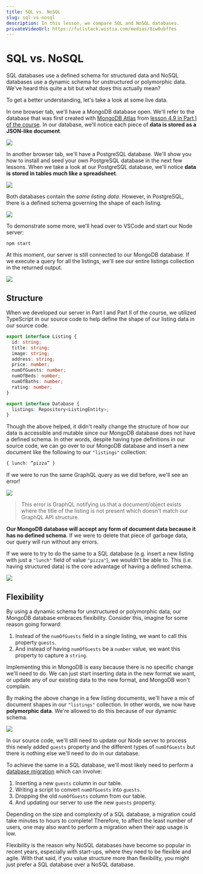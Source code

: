 ```yaml
---
title: SQL vs. NoSQL
slug: sql-vs-nosql
description: In this lesson, we compare SQL and NoSQL databases.
privateVideoUrl: https://fullstack.wistia.com/medias/8iw0ubffes
---
```


# SQL vs. NoSQL

SQL databases use a defined schema for structured data and NoSQL databases use a dynamic schema for unstructured or polymorphic data. We've heard this quite a bit but what does this actually mean?

To get a better understanding, let's take a look at some live data.

In one browser tab, we'll have a MongoDB database open. We'll refer to the database that was first created with [MongoDB Atlas](https://www.mongodb.com/cloud/atlas) from [lesson 4.9 in Part I of the course](https://www.newline.co/courses/tinyhouse-react-masterclass/lesson_4.9-module-4-summary). In our database, we'll notice each piece of **data is stored as a JSON-like document**.

![](public/assets/json.png)

In another browser tab, we'll have a PostgreSQL database. We'll show you how to install and seed your own PostgreSQL database in the next few lessons. When we take a look at our PostgreSQL database, we'll notice **data is stored in tables much like a spreadsheet**.

![](public/assets/table.png)

Both databases contain the _same listing data_. However, in PostgreSQL, there is a defined schema governing the shape of each listing.

![](public/assets/pg_schema.png)

To demonstrate some more, we'll head over to VSCode and start our Node server:

```shell
npm start
```

At this moment, our server is still connected to our MongoDB database. If we execute a query for all the listings, we'll see our entire listings collection in the returned output.

![](public/assets/gql_listing.png)

## Structure

When we developed our server in Part I and Part II of the course, we utilized TypeScript in our source code to help define the shape of our listing data in our source code.

```ts
export interface Listing {
  id: string;
  title: string;
  image: string;
  address: string;
  price: number;
  numOfGuests: number;
  numOfBeds: number;
  numOfBaths: number;
  rating: number;
}

export interface Database {
  listings: Repository<ListingEntity>;
}
```

Though the above helped, it didn't really change the structure of how our data is accessible and mutable since our MongoDB database does not have a defined schema. In other words, despite having type definitions in our source code, we can go over to our MongoDB database and insert a new document like the following to our `"listings"` collection:

```ts
{ lunch: “pizza” }
```

If we were to run the same GraphQL query as we did before, we'll see an error!

![](public/assets/gql_listing_error.png)

> This error is GraphQL notifying us that a document/object exists where the title of the listing is not present which doesn't match our GraphQL API structure.

**Our MongoDB database will accept any form of document data because it has no defined schema**. If we were to delete that piece of garbage data, our query will run without any errors.

If we were to try to do the same to a SQL database (e.g. insert a new listing with just a `"lunch"` field of value `"pizza"`), we wouldn't be able to. This (i.e. having structured data) is the core advantage of having a defined schema.

![](public/assets/pg_error.png)

## Flexibility

By using a dynamic schema for unstructured or polymorphic data, our MongoDB database embraces flexibility. Consider this, imagine for some reason going forward:

1.  Instead of the `numOfGuests` field in a single listing, we want to call this property `guests`.
2.  And instead of having `numOfGuests` be a `number` value, we want this property to capture a `string`.

Implementing this in MongoDB is easy because there is no specific change we'll need to do. We can just start inserting data in the new format we want, or update any of our existing data to the new format, and MongoDB won't complain.

By making the above change in a few listing documents, we'll have a mix of document shapes in our `"listings"` collection. In other words, we now have **polymorphic data**. We're allowed to do this because of our dynamic schema.

![](public/assets/polymorphic.png)

In our source code, we'll still need to update our Node server to process this newly added `guests` property and the different types of `numOfGuests` but there is nothing else we'll need to do in our database.

To achieve the same in a SQL database, we'll most likely need to perform a [database migration](https://en.wikipedia.org/wiki/Schema_migration) which can involve:

1.  Inserting a new `guests` column in our table.
2.  Writing a script to convert `numOfGuests` into `guests`.
3.  Dropping the old `numOfGuests` column from our table.
4.  And updating our server to use the new `guests` property.

Depending on the size and complexity of a SQL database, a migration could take minutes to hours to complete! Therefore, to affect the least number of users, one may also want to perform a migration when their app usage is low.

Flexibility is the reason why NoSQL databases have become so popular in recent years, especially with start-ups, where they need to be flexible and agile. With that said, if you value structure more than flexibility, you might just prefer a SQL database over a NoSQL database.
